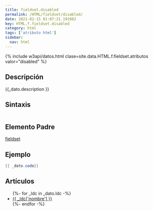 ```yaml
---
title: fieldset.disabled
permalink: /HTML/fieldset/disabled/
date: 2021-02-15 01:07:21.191982
key: HTML.f.fieldset.disabled
category: html
tags: ['atributo html']
sidebar: 
  nav: html
---
```


{% include w3api/datos.html clase=site.data.HTML.f.fieldset.atributos valor="disabled" %}

## Descripción
{{_dato.description }}

## Sintaxis
~~~html
~~~

## Elemento Padre
[fieldset](/HTML/fieldset/)

## Ejemplo
~~~java
{{ _dato.code}}
~~~

## Artículos
<ul>
{%- for _ldc in _dato.ldc -%}
   <li>
       <a href="{{_ldc['url'] }}">{{ _ldc['nombre'] }}</a>
   </li>
{%- endfor -%}
</ul>
